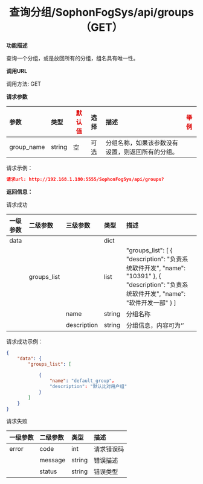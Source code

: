 # <center>查询分组/SophonFogSys/api/groups（GET）</center>

**功能描述**

查询一个分组，或是放回所有的分组，组名具有唯一性。

**调用URL**

调用方法: GET

**请求参数**

| 参数       | 类型   | <font color="#dd0000">默认值</font> | 选择 | 描述                                             | <font color="#dd0000">举例</font> |
| :--------- | :----- | ----------------------------------- | :--- | :----------------------------------------------- | --------------------------------- |
| group_name | string | 空                                  | 可选 | 分组名称，如果该参数没有设置，则返回所有的分组。 |                                   |

请求示例：

```json
请求url: http://192.168.1.180:5555/SophonFogSys/api/groups?
```

**返回信息：**

请求成功

| 一级参数 | 二级参数    | 三级参数    | 类型   | 描述                                                         |
| :------- | :---------- | :---------- | :----- | :----------------------------------------------------------- |
| data     |             |             | dict   |                                                              |
|          | groups_list |             | list   | "groups_list": [  {  "description": "负责系统软件开发", "name": "10391" },  {  "description": "负责系统软件开发", "name": "软件开发一部" }  ] |
|          |             | name        | string | 分组名称                                                     |
|          |             | description | string | 分组信息，内容可为‘’                                         |

请求成功示例：

```json
{
    "data": {
        "groups_list": [
            
            {
                "name": "default_group"，
                "description": "默认比对用户组"
            }
        ]
    }
}
```

请求失败

| 一级参数 | 二级参数 | 类型   | 描述       |
| :------- | :------- | :----- | :--------- |
| error    | code     | int    | 请求错误码 |
|          | message  | string | 错误描述   |
|          | status   | string | 错误类型   |
